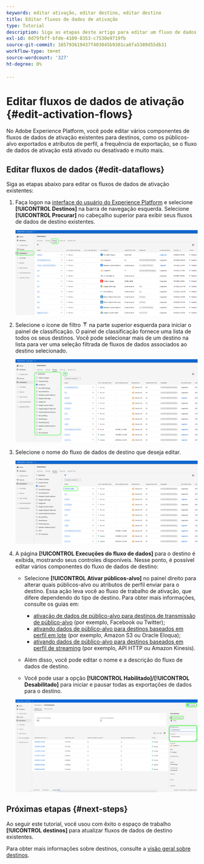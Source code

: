 ```yaml
---
keywords: editar ativação, editar destino, editar destino
title: Editar fluxos de dados de ativação
type: Tutorial
description: Siga as etapas deste artigo para editar um fluxo de dados de ativação existente no Adobe Experience Platform.
exl-id: 0d79fbff-bfde-4109-8353-c7530e9719fb
source-git-commit: 165793619437f403045b9301ca6fa5389d55db31
workflow-type: tm+mt
source-wordcount: '327'
ht-degree: 0%

---
```


# Editar fluxos de dados de ativação {#edit-activation-flows}

No Adobe Experience Platform, você pode editar vários componentes de fluxos de dados de ativação existentes para destinos, como os públicos-alvo exportados e atributos de perfil, a frequência de exportação, se o fluxo de dados de ativação está ativado ou desativado e muito mais.

## Editar fluxos de dados {#edit-dataflows}

Siga as etapas abaixo para editar os fluxos de dados de ativação existentes:

1. Faça logon na [interface do usuário do Experience Platform](https://platform.adobe.com/) e selecione **[!UICONTROL Destinos]** na barra de navegação esquerda. Selecione **[!UICONTROL Procurar]** no cabeçalho superior para exibir seus fluxos de dados de destino existentes.

   ![Procurar destinos](../assets/ui/edit-activation/browse-destinations.png)

2. Selecione o ícone de filtro ![Ícone de filtro](../assets/ui/edit-activation/filter.png) na parte superior esquerda para iniciar o painel de classificação. O painel de classificação fornece uma lista de todos os seus destinos. Você pode selecionar mais de um destino na lista para ver uma seleção filtrada de fluxos de dados associados ao destino selecionado.

   ![Filtrar destinos](../assets/ui/edit-activation/filter-destinations.png)

3. Selecione o nome do fluxo de dados de destino que deseja editar.

   ![Selecionar destino](../assets/ui/edit-activation/destination-select.png)

4. A página **[!UICONTROL Execuções do fluxo de dados]** para o destino é exibida, mostrando seus controles disponíveis. Nesse ponto, é possível editar vários componentes do fluxo de dados de destino:

   * Selecione **[!UICONTROL Ativar públicos-alvo]** no painel direito para alterar quais públicos-alvo ou atributos de perfil enviar para o destino. Essa ação leva você ao fluxo de trabalho de ativação, que difere dependendo do tipo de destino. Para obter mais informações, consulte os guias em:
      * [ativação de dados de público-alvo para destinos de transmissão de público-alvo](./activate-segment-streaming-destinations.md) (por exemplo, Facebook ou Twitter);
      * [ativando dados de público-alvo para destinos baseados em perfil em lote](./activate-batch-profile-destinations.md) (por exemplo, Amazon S3 ou Oracle Eloqua);
      * [ativando dados de público-alvo para destinos baseados em perfil de streaming](./activate-streaming-profile-destinations.md) (por exemplo, API HTTP ou Amazon Kinesis).

   * Além disso, você pode editar o nome e a descrição do fluxo de dados de destino.
   * Você pode usar a opção **[!UICONTROL Habilitado]/[!UICONTROL Desabilitado]** para iniciar e pausar todas as exportações de dados para o destino.

   ![Detalhes do destino](../assets/ui/edit-activation/destination-details.png)

## Próximas etapas {#next-steps}

Ao seguir este tutorial, você usou com êxito o espaço de trabalho **[!UICONTROL destinos]** para atualizar fluxos de dados de destino existentes.

Para obter mais informações sobre destinos, consulte a [visão geral sobre destinos](../catalog/overview.md).

